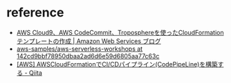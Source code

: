 # reference
* [AWS Cloud9、AWS CodeCommit、Troposphereを使ったCloudFormationテンプレートの作成 | Amazon Web Services ブログ](https://aws.amazon.com/jp/blogs/news/using-aws-cloud9-aws-codecommit-and-troposphere-to-author-aws-cloudformation-templates/)
* [aws-samples/aws-serverless-workshops at 142cd9bbf78950dbaa2ad6d6e59d6805aa77c63c](https://github.com/aws-samples/aws-serverless-workshops/tree/142cd9bbf78950dbaa2ad6d6e59d6805aa77c63c)
* [[AWS] AWSCloudFormationでCI/CDパイプライン(CodePipeLine)を構築する - Qiita](https://qiita.com/is_ryo/items/0382d183f514e0d06f4d)

